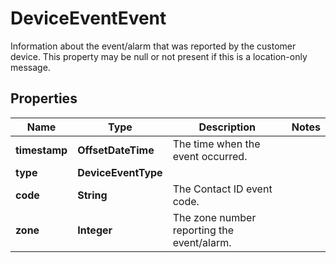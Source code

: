 

# DeviceEventEvent

Information about the event/alarm that was reported by the customer device. This property may be null or not present if this is a location-only message.

## Properties

| Name | Type | Description | Notes |
|------------ | ------------- | ------------- | -------------|
|**timestamp** | **OffsetDateTime** | The time when the event occurred. |  |
|**type** | **DeviceEventType** |  |  |
|**code** | **String** | The Contact ID event code. |  |
|**zone** | **Integer** | The zone number reporting the event/alarm. |  |



